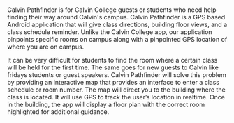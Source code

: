 # 

Calvin Pathfinder is for Calvin College guests or students who need help finding their way around Calvin's campus. Calvin Pathfinder is a GPS based Android application that will give class directions, building floor views, and a class schedule reminder. Unlike the Calvin College app, our application pinpoints specific rooms on campus along with a pinpointed GPS location of where you are on campus.

It can be very difficult for students to find the room where a certain class will be held for the first time. The same goes for new guests to Calvin like fridays students or guest speakers. Calvin Pathfinder will solve this problem by providing an interactive map that provides an interface to enter a class schedule or room number. The map will direct you to the building where the class is located. It will use GPS to track the user’s location in realtime. Once in the building, the app will display a floor plan with the correct room highlighted for additional guidance.
